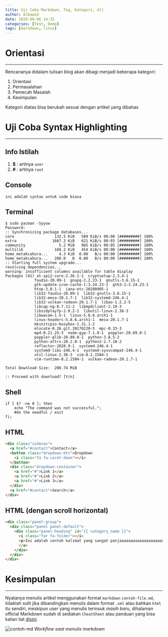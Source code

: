 ```yaml
---
title: Uji Coba Markdown, Tag, Kategori, dll
author: Albawid
date: 2020-09-06 14:32
categories: [Test, Demo]
tags: [markdown, linux]
---
```


# Orientasi
---

Rencananya didalam tulisan blog akan dibagi menjadi beberapa kategori:

1. Orientasi
2. Permasalahan
3. Pemecah Masalah
4. Kesimpulan

Kategori diatas bisa berubah sesuai dengan artikel yang dibahas

# Uji Coba Syntax Highlighting
---

## Info Istilah

1. **$** : artinya `user`
2. **#** : artinya `root`

## Console

```console
ini adalah syntax untuk code biasa
```

## Terminal

```terminal
$ sudo pacman -Syyuw
Password:
:: Synchronizing package databases...
core                  132.5 KiB   589 KiB/s 00:00 [#########] 100%
extra                1667.3 KiB   621 KiB/s 00:03 [#########] 100%
community               5.2 MiB   965 KiB/s 00:05 [#########] 100%
multilib              160.2 KiB   454 KiB/s 00:00 [#########] 100%
home_metakcahura...     4.3 KiB  0.00   B/s 00:00 [#########] 100%
home_metakcahura...   280.0   B  0.00   B/s 00:00 [#########] 100%
:: Starting full system upgrade...
resolving dependencies...
warning: insufficient columns available for table display
Packages (41) at-spi2-core-2.36.1-1  cryptsetup-2.3.4-1
             faudio-20.09-1  gnupg-2.2.23-1  gnutls-3.6.15-1
             gtk-update-icon-cache-1:3.24.23-1  gtk3-1:3.24.23-1
             htop-3.0.1-1  iana-etc-20200905-1
             lib32-faudio-20.09-1  lib32-gnutls-3.6.15-1
             lib32-mesa-20.1.7-1  lib32-systemd-246.4-1
             lib32-vulkan-radeon-20.1.7-1  libao-1.2.2-5
             libcap-ng-0.7.11-2  libmpdclient-2.19-3
             libsidplayfp-2.0.2-1  libutil-linux-2.36-3
             libwacom-1.5-1  linux-5.8.6.arch1-1
             linux-headers-5.8.6.arch1-1  mesa-20.1.7-1
             mkinitcpio-busybox-1.31.1-2
             mlocate-0.26.git.20170220-5  mpc-0.33-3
             mpd-0.21.25-3  node-gyp-7.1.0-1  poppler-20.09.0-1
             poppler-glib-20.09.0-1  python-3.8.5-2
             python-attrs-20.2.0-1  python2-2.7.18-2
             reflector-2020.9-1  systemd-246.4-1
             systemd-libs-246.4-1  systemd-sysvcompat-246.4-1
             util-linux-2.36-3  vim-8.2.1584-1
             vim-runtime-8.2.1584-1  vulkan-radeon-20.1.7-1

Total Download Size:  208.74 MiB

:: Proceed with download? [Y/n]
```

## Shell

```shell
if [ $? -ne 0 ]; then
    echo "The command was not successful.";
    #do the needful / exit
fi;
```

## HTML

```html
<div class="sidenav">
  <a href="#contact">Contact</a>
  <button class="dropdown-btn">Dropdown
    <i class="fa fa-caret-down"></i>
  </button>
  <div class="dropdown-container">
    <a href="#">Link 1</a>
    <a href="#">Link 2</a>
    <a href="#">Link 3</a>
  </div>
  <a href="#contact">Search</a>
</div>
```

## HTML (dengan scroll horizontal)

```html
<div class="panel-group">
  <div class="panel panel-default">
    <div class="panel-heading" id="{{ category_name }}">
      <i class="far fa-folder"></i>
      <p>Ini adalah contoh kalimat yang sangat panjaaaaaaaaaaaaaaaaaaaaaaaaaaaaaaaaaaaaaaaaaaaaaaaaaaaaaaaaaaaaaaaaaaaaaaaaaaaaaaaang.</p>
      </a>
    </div>
  </div>
</div>
```

# Kesimpulan
---

Nyatanya menulis artikel menggunakan format `markdown` `contoh-file.md`, tidaklah sulit jika dibandingkan menulis dalam format `.xml` atau bahkan `html` itu sendiri, meskipun user yang menulis termsuk *masih baru*, dihalaman official Markdown sudah di sediakan `CheatSheet` atau panduan yang bisa kalian liat [disini](https://www.markdownguide.org/cheat-sheet/).

![contoh-md](https://res.cloudinary.com/albawid-github-io/image/upload/v1599479455/Tes-menulis-markdown/contoh-md_st5ne5.png)
_Workflow saat menulis markdown_
